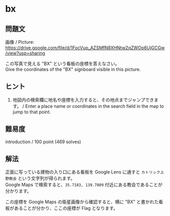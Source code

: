 # bx

## 問題文

画像 / Picture:  
https://drive.google.com/file/d/1FocVup_AZSMfN8XHNtw2qZWOp6UjGCGw/view?usp=sharing

この写真で見える "BX" という看板の座標を答えなさい。  
Give the coordinates of the "BX" signboard visible in this picture.


## ヒント

1. 地図内の検索欄に地名や座標を入力すると、その地点までジャンプできます。 / Enter a place name or coordinates in the search field in the map to jump to that point.

## 難易度

introduction / 100 point (469 solves)

## 解法

正面に写っている建物の入り口にある看板を Google Lens に通すと `カトリック上野教会` という文字列が得られます。  
Google Maps で検索すると、`35.7183, 139.7809` 付近にある教会であることが分かります。

この座標を Google Maps の衛星画像から確認すると、横に "BX" と書かれた看板があることが分かり、ここの座標が Flag となります。

